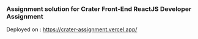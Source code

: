 ### Assignment solution for Crater Front-End ReactJS Developer Assignment

Deployed on : https://crater-assignment.vercel.app/